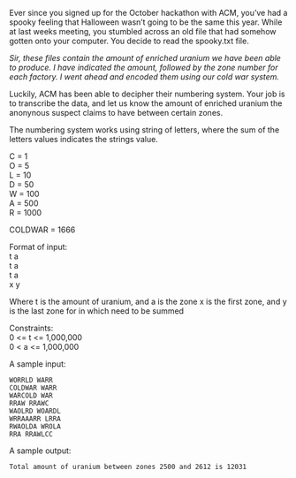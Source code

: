 
Ever since you signed up for the October hackathon with ACM, you’ve had a spooky feeling that Halloween wasn’t going to be the same this year. While at last weeks meeting, you stumbled across an old file that had somehow gotten onto your computer. You decide to read the spooky.txt file. <br>

*Sir, these files contain the amount of enriched uranium we have been able to produce. I have indicated the amount, followed by the zone number for each factory. 
 I went ahead and encoded them using our cold war system.* <br>

Luckily, ACM has been able to decipher their numbering system. Your job is to transcribe the data, and let us know the amount of enriched uranium the anonynous suspect claims to have between certain zones. <br>

The numbering system works using string of letters, where the sum of the letters values indicates the strings value.

C = 1 <br>
O = 5 <br>
L = 10 <br>
D = 50 <br>
W = 100 <br>
A = 500 <br>
R = 1000 <br>

COLDWAR = 1666 <br> 

Format of input: <br>
t a <br>
t a <br>
t a <br>
x y <br>

Where t is the amount of uranium, and a is the zone
x is the first zone, and y is the last zone for in which need to be summed

Constraints: <br>
0 <= t <= 1,000,000 <br>
0 < a <= 1,000,000 <br>

A sample input: <br>
~~~~
WORRLD WARR 
COLDWAR WARR 
WARCOLD WAR 
RRAW RRAWC
WAOLRD WOARDL 
WRRAAARR LRRA 
RWAOLDA WROLA 
RRA RRAWLCC
~~~~
A sample output:
~~~~
Total amount of uranium between zones 2500 and 2612 is 12031
~~~~













